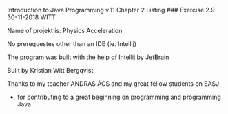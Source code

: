 

Introduction to Java Programming v.11 
Chapter 2
Listing  ###
Exercise 2.9
30-11-2018
WITT

Name of projekt is: Physics Acceleration

No prerequestes other than an IDE (ie. Intellij)

The program was built with the help of Intellij by JetBrain

Built by Kristian Witt Bergqvist

Thanks to my teacher ANDRÁS ÁCS and my great fellow students on EASJ
- for contributing to a great beginning on programming and programming Java
